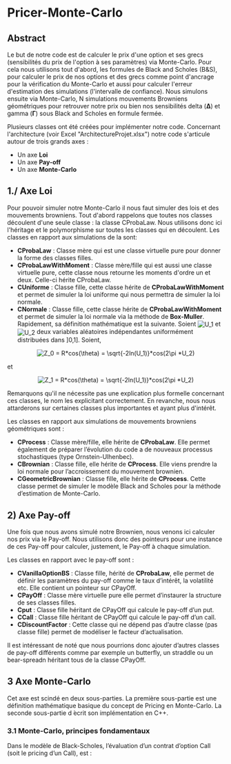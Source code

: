 # Pricer-Monte-Carlo

## Abstract

Le but de notre code est de calculer le prix d'une option et ses grecs (sensibilités du prix de l'option à ses paramètres) via Monte-Carlo. Pour cela nous utilisons tout d'abord, les formules de Black and Scholes (B&S), pour calculer le prix de nos options et des grecs comme point d'ancrage pour la vérification du Monte-Carlo et aussi pour calculer l'erreur d'estimation des simulations (l'intervalle de confiance). Nous simulons ensuite via Monte-Carlo, N simulations mouvements Browniens géométriques pour retrouver notre prix ou bien nos sensibilités delta (**∆**) et gamma (**Γ**) sous Black and Scholes en formule fermée.

Plusieurs classes ont été créées pour implémenter notre code. Concernant l'architecture (voir Excel "ArchitectureProjet.xlsx") notre code s'articule autour de trois grands axes :
- Un axe **Loi**
- Un axe **Pay-off**
- Un axe **Monte-Carlo**

## 1./ Axe Loi

Pour pouvoir simuler notre Monte-Carlo il nous faut simuler des lois et des mouvements browniens. Tout d'abord rappelons que toutes nos classes découlent d'une seule classe : la classe CProbaLaw. Nous utilisons donc ici l'héritage et le polymorphisme sur toutes les classes qui en découlent. Les classes en rapport aux simulations de la sont:
- **CProbaLaw** : Classe mère qui est une classe virtuelle pure pour donner la forme des classes filles.
- **CProbaLawWithMoment** : Classe mère/fille qui est aussi une classe virtuelle pure, cette classe nous retourne les moments d'ordre un et deux. Celle-ci hérite CProbaLaw.
- **CUniforme** : Classe fille, cette classe hérite de **CProbaLawWithMoment** et permet de simuler la loi uniforme qui nous permettra de simuler la loi normale.
- **CNormale** : Classe fille, cette classe hérite de **CProbaLawWithMoment** et permet de simuler la loi normale via la méthode de **Box-Muller**. Rapidement, sa définition mathématique est la suivante. Soient <img src="https://latex.codecogs.com/gif.latex?U_1" title="U_1" align="center" />
 et <img src="https://latex.codecogs.com/gif.latex?U_2" title="U_2" align="center" /> deux variables aléatoires indépendantes uniformément distribuées dans ]0,1]. Soient,
<p align="center"> 
 <img src="https://latex.codecogs.com/gif.latex?Z_0&space;=&space;R*cos(\theta)&space;=&space;\sqrt{-2ln(U_1)}*cos(2\pi&space;*U_2)" title="Z_0 = R*cos(\theta) =   \sqrt{-2ln(U_1)}*cos(2\pi *U_2)" align="center"/>
</p>
    et
<p align="center"> 
 <img src="https://latex.codecogs.com/gif.latex?Z_1&space;=&space;R*cos(\theta)&space;=&space;\sqrt{-2ln(U_1)}*cos(2\pi&space;*U_2)" title="Z_1 = R*cos(\theta) = \sqrt{-2ln(U_1)}*cos(2\pi *U_2)" align="center"/>
</p>

Remarquons qu'il ne nécessite pas une explication plus formelle concernant ces classes, le nom les explicitant correctement. En revanche, nous nous attarderons sur certaines classes plus importantes et ayant plus d'intérêt.


Les classes en rapport aux simulations de mouvements browniens géométriques sont :
- **CProcess** : Classe mère/fille, elle hérite de **CProbaLaw**. Elle permet également de préparer l’évolution du code a de nouveaux processus stochastiques (type Ornstein-Ulhenbec).
- **CBrownian** : Classe fille, elle hérite de **CProcess**. Elle viens prendre la loi normale pour l’accroissement du mouvement brownien.
- **CGeometricBrownian** : Classe fille, elle hérite de **CProcess**. Cette classe permet de simuler le modèle Black and Scholes pour la méthode d’estimation de Monte-Carlo.

## 2) Axe Pay-off

Une fois que nous avons simulé notre Brownien, nous venons ici calculer nos prix via le Pay-off. Nous utilisons donc des pointeurs pour une instance de ces Pay-off pour calculer, justement, le Pay-off à chaque simulation.

Les classes en rapport avec le pay-off sont :
- **CVanillaOptionBS** : Classe fille, hérité de **CProbaLaw**, elle permet de définir les paramètres du pay-off comme le taux d’intérêt, la volatilité etc. Elle contient un pointeur sur CPayOff.
- **CPayOff** : Classe mère virtuelle pure elle permet d’instaurer la structure de ses classes filles.
- **Cput** : Classe fille héritant de CPayOff qui calcule le pay-off d’un put.
- **CCall** : Classe fille héritant de CPayOff qui calcule le pay-off d’un call.
- **CDiscountFactor** : Cette classe qui ne dépend pas d’autre classe (pas classe fille) permet de modéliser le facteur d’actualisation.


Il est intéressant de noté que nous pourrions donc ajouter d’autres classes de pay-off différents comme par exemple un butterfly, un straddle ou un bear-spreadn héritant tous de la classe CPayOff.

## 3 Axe Monte-Carlo

Cet axe est scindé en deux sous-parties. La première sous-partie est une définition mathématique basique du concept de Pricing en Monte-Carlo. La seconde sous-partie d ́ecrit son implémentation en C++.

### 3.1 Monte-Carlo, principes fondamentaux

Dans le modèle de Black-Scholes, l’évaluation d’un contrat d’option Call (soit le pricing d’un Call), est :




